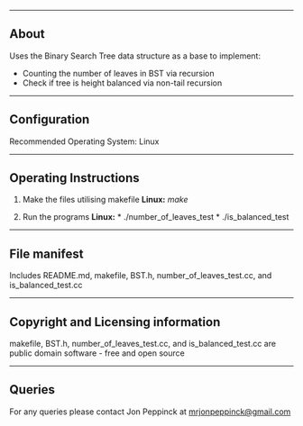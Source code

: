 -----
About
-----

Uses the Binary Search Tree data structure as a base to implement:

* Counting the number of leaves in BST via recursion
* Check if tree is height balanced via non-tail recursion
   
-------------
Configuration
-------------

Recommended Operating System: Linux

--------------------------
**Operating Instructions**
--------------------------
1. Make the files utilising makefile
   **Linux:** 
              *make*
              
2. Run the programs
   **Linux:** 
              * ./number_of_leaves_test
              * ./is_balanced_test
           

-------------
File manifest
-------------
Includes README.md, makefile, BST.h, number_of_leaves_test.cc, and is_balanced_test.cc

-----------------------------------
Copyright and Licensing information
-----------------------------------
makefile, BST.h, number_of_leaves_test.cc, and is_balanced_test.cc are public domain software - free and open source

-------
Queries
-------
For any queries please contact Jon Peppinck at mrjonpeppinck@gmail.com



